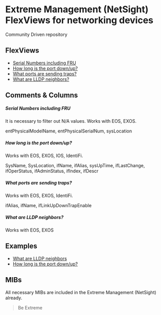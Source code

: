 # Extreme Management (NetSight) FlexViews for networking devices

Community Driven repository


## FlexViews
* [Serial Numbers including FRU](tpl/Device_serial_number.tpl?raw=true)
* [How long is the port down/up?](tpl/Port_Status_Time_with_alias.tpl?raw=true)
* [What ports are sending traps?](tpl/Port-Trap-SNMP-config.tpl?raw=true)
* [What are LLDP neighbors?](tpl/LLDP_Remote_Systems--with-local-Switchport.tpl?raw=true)

## Comments & Columns
##### Serial Numbers including FRU
It is necessary to filter out N/A values. Works with EOS, EXOS.

entPhysicalModelName, entPhysicalSerialNum, sysLocation

##### How long is the port down/up?
Works with EOS, EXOS, IOS, IdentiFi.

SysName, SysLocation, ifName, ifAlias, sysUpTime, ifLastChange, ifOperStatus, ifAdminStatus, ifIndex, ifDescr

##### What ports are sending traps?
Works with EOS, EXOS, IdentiFi.

ifAlias, ifName, ifLinkUpDownTrapEnable

##### What are LLDP neighbors?
Works with EOS, EXOS


## Examples
* [What are LLDP neighbors](sample/LLDP.png)
* [How long is the port down/up?](sample/PortStatusTimeAlias.png)

## MIBs
All necessary MIBs are included in the Extreme Management (NetSight) already.

>Be Extreme